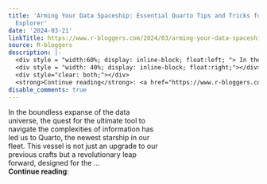 ```yaml
---
title: 'Arming Your Data Spaceship: Essential Quarto Tips and Tricks for the Modern
  Explorer'
date: '2024-03-21'
linkTitle: https://www.r-bloggers.com/2024/03/arming-your-data-spaceship-essential-quarto-tips-and-tricks-for-the-modern-explorer/
source: R-bloggers
description: |-
  <div style = "width:60%; display: inline-block; float:left; "> In the boundless expanse of the data universe, the quest for the ultimate tool to navigate the complexities of information has led us to Quarto, the newest starship in our fleet. This vessel is not just an upgrade to our previous crafts but a revolutionary leap forward, designed for the ...</div>
  <div style = "width: 40%; display: inline-block; float:right;"></div>
  <div style="clear: both;"></div>
  <strong>Continue reading</strong>: <a href="https://www.r-bloggers.com/2024/03/arming-your-data-spaceship-essential-quarto-tips-and-tricks ...
disable_comments: true
---
```

<div style = "width:60%; display: inline-block; float:left; "> In the boundless expanse of the data universe, the quest for the ultimate tool to navigate the complexities of information has led us to Quarto, the newest starship in our fleet. This vessel is not just an upgrade to our previous crafts but a revolutionary leap forward, designed for the ...</div>
<div style = "width: 40%; display: inline-block; float:right;"></div>
<div style="clear: both;"></div>
<strong>Continue reading</strong>: <a href="https://www.r-bloggers.com/2024/03/arming-your-data-spaceship-essential-quarto-tips-and-tricks ...